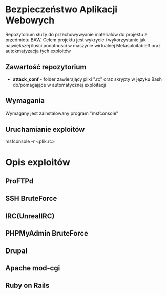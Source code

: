 # Bezpieczeństwo Aplikacji Webowych
Repozytorium służy do przechowywyanie materiałów do projektu z przedmiotu BAW.
Celem projektu jest wykrycie i wykorzystanie jak największej ilości podatności w maszynie wirtualnej Metasploitable3 oraz autokmatyzacja tych exploitów

## Zawartość repozytorium
- **attack_conf** - folder zawierający pliki ".rc" oraz skrypty w języku Bash do/pomagające w automatycznej exploitacji

## Wymagania
Wymagany jest zainstalowany program "msfconsole"

## Uruchamianie exploitów 
msfconsole -r <plik.rc>

# Opis exploitów

## ProFTPd

## SSH BruteForce

## IRC(UnrealIRC)

## PHPMyAdmin BruteForce

## Drupal

## Apache mod-cgi

## Ruby on Rails
